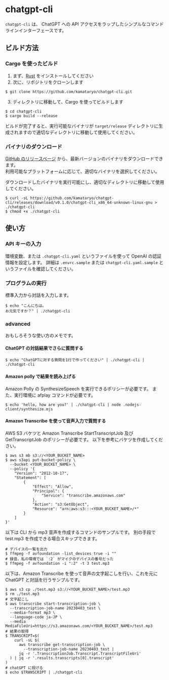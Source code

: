 # chatgpt-cli

`chatgpt-cli` は、 ChatGPT への API アクセスをラップしたシンプルなコマンドラインインターフェースです。

## ビルド方法

### Cargo を使ったビルド

1. まず、[Rust](https://www.rust-lang.org/tools/install) をインストールしてください
2. 次に、リポジトリをクローンします

  ```shell
  $ git clone https://github.com/kamataryo/chatgpt-cli.git
  ```

3. ディレクトリに移動して、Cargo を使ってビルドします
　
  ```shell
  $ cd chatgpt-cli
  $ cargo build --release
  ```

ビルドが完了すると、実行可能なバイナリが `target/release` ディレクトリに生成されますので適切なディレクトリに移動して使用してください。

### バイナリのダウンロード

[GitHub のリリースページ](https://github.com/kamataryo/chatgpt-cli/releases/latest) から、最新バージョンのバイナリをダウンロードできます。  
利用可能なプラットフォームに応じて、適切なバイナリを選択してください。

ダウンロードしたバイナリを実行可能にし、適切なディレクトリに移動して使用してください。

```shell
$ curl -sL https://github.com/kamataryo/chatgpt-cli/releases/download/v0.1.0/chatgpt-cli_x86_64-unknown-linux-gnu > ./chatgpt-cli
$ chmod +x ./chatgpt-cli
```

## 使い方

### API キーの入力

環境変数、または `.chatgpt-cli.yaml` というファイルを使って OpenAI の認証情報を設定します。
詳細は `.envrc.sample` または `chatgpt-cli.yaml.sample` というファイルを確認してください。

### プログラムの実行

標準入力から対話を入力します。 

```shell
$ echo "こんにちは。
お元気ですか？" | ./chatgpt-cli
```

### advanced

おもしろそうな使い方のメモです。

#### ChatGPT の対話結果でさらに質問する

```shell
$ echo "ChatGPTに対する質問を1行で作ってください" | ./chatgpt-cli | ./chatgpt-cli
```

#### Amazon polly で結果を読み上げる

Amazon Polly の SynthesizeSpeech を実行できるポリシーが必要です。
また、実行環境に afplay コマンドが必要です。
```shell
$ echo 'hello, how are you?' | ./chatgpt-cli | node .nodejs-client/synthesize.mjs
```

#### Amazon Transcribe を使って音声入力で質問する

AWS S3 バケツと Amazon Transcribe StartTranscriptJob 及び GetTranscriptJob のポリシーが必要です。
以下を参考にバケツを作成してください。

```shell
$ aws s3 mb s3://<YOUR_BUCKET_NAME>
$ aws s3api put-bucket-policy \
  --bucket <YOUR_BUCKET_NAME> \
  --policy '{
    "Version": "2012-10-17",
    "Statement": [
        {
            "Effect": "Allow",
            "Principal": {
                "Service": "transcribe.amazonaws.com"
            },
            "Action": "s3:GetObject",
            "Resource": "arn:aws:s3:::<YOUR_BUCKET_NAME>/*"
        }
    ]
}'
```

以下は CLI から mp3 音声を作成するコマンドのサンプルです。
別の手段で test.mp3 を作成できる場合スキップできます。

```shell
# デバイスの一覧を出力
$ ffmpeg -f avfoundation -list_devices true -i ""
# 録音。私の環境では `:2` がマイクのデバイスの番号だった
$ ffmpeg -f avfoundation -i ":2" -t 3 test.mp3
```

以下は、Amazon Transcribe を使って音声の文字起こしを行い、これを元に ChatGPT と対話を行うサンプルです。

```shell
$ aws s3 cp ./test.mp3 s3://<YOUR_BUCKET_NAME>/test.mp3
$ rm ./test.mp3
# 文字起こし
$ aws transcribe start-transcription-job \
  --transcription-job-name 20230403_test \
  --media-format mp3 \
  --language-code ja-JP \
  --media MediaFileUri=https://s3.amazonaws.com/<YOUR_BUCKET_NAME>/test.mp3
# 結果の取得
$ TRANSCRIPT=$(
    curl -sL $(
      aws transcribe get-transcription-job \
        --transcription-job-name 20230403_test |
      jq -r '.TranscriptionJob.Transcript.TranscriptFileUri'
  ) | jq -r '.results.transcripts[0].transcript'
)
# chatGPT に投げる
$ echo $TRANSCRIPT | ./chatgpt-cli
```
